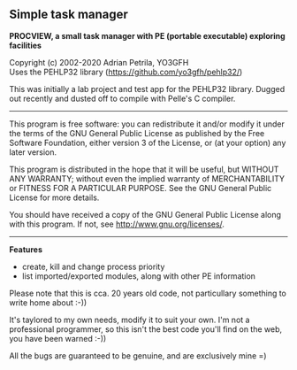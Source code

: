 ﻿## Simple task manager

**PROCVIEW, a small task manager with PE (portable executable) exploring facilities**

Copyright (c) 2002-2020 Adrian Petrila, YO3GFH<br>
Uses the PEHLP32 library (<https://github.com/yo3gfh/pehlp32/>)
    
This was initially a lab project and test app for the PEHLP32 library.
Dugged out recently and dusted off to compile with Pelle's C compiler.
    
-----
                                
This program is free software: you can redistribute it and/or modify
it under the terms of the GNU General Public License as published by
the Free Software Foundation, either version 3 of the License, or
(at your option) any later version.

This program is distributed in the hope that it will be useful,
but WITHOUT ANY WARRANTY; without even the implied warranty of
MERCHANTABILITY or FITNESS FOR A PARTICULAR PURPOSE.  See the
GNU General Public License for more details.

You should have received a copy of the GNU General Public License
along with this program.  If not, see <http://www.gnu.org/licenses/>.

----- 

**Features**
    
* create, kill and change process priority
* list imported/exported modules, along with other PE information
        
Please note that this is cca. 20 years old code, not particullary something
to write home about :-))
   
It's taylored to my own needs, modify it to suit your own. I'm not a professional programmer,
so this isn't the best code you'll find on the web, you have been warned :-))

All the bugs are guaranteed to be genuine, and are exclusively mine =)